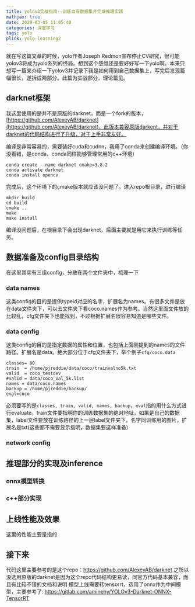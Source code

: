 ```yaml
---
title: yolov3实战指南--训练自有数据集并完成推理实践
mathjax: true
date: 2020-03-05 11:05:40
categories: 深度学习
tags: yolo
plink: yolo-learning2
---
```


就在写这篇文章的时候，yolo作者Joseph Redmon宣布停止CV研究，很可能yolov3将成为yolo系列的终局。想到这个感觉还是要好好写一下yolo啊。本来只想写一篇来介绍一下yolov3并记录下我是如何用到自己数据集上，写完后发现篇幅很长，遂拆成两部分。此篇为实战部分，理论篇见。

## darknet框架

我这里使用的是并不是原版的darknet，而是一个fork的版本，[https://github.com/AlexeyAB/darknet](https://github.com/AlexeyAB/darknet)，此版本兼容原版darkent，并对于darknet的代码结构进行了升级，对于上手非常友好。

编译是非常容易的，需要装好cuda和cudnn，我用了conda来创建编译环境。（你没看错，是conda，conda同样能够管理常用的c++环境）

```
conda create --name darknet cmake=3.8.2
conda activate darknet
conda install opencv
```
完成后，这个环境下的cmake版本就应该没问题了。进入repo根目录，进行编译

```
mkdir build
cd build
cmake ..
make
make install
```
编译没问题后，在根目录下会出现darknet，后面主要就是用它来执行训练等任务。

## 数据准备及config目录结构

在这里其实有三组config，分散在两个文件夹中，梳理一下

### data names

这类config的目的是提供typeid对应的名字，扩展名为names。有很多文件是放在data文件夹下，可以去文件夹下看coco.names作为参考。当然这里面文件放的比较乱，cfg文件夹下也能找到，不过根据扩展名很容易知道是哪些文件。

### data config

这类config的目的是指定数据的属性和位置，也包括上面刚提到的names的文件路径。扩展名是data。绝大部分位于cfg文件夹下，举个例子```cfg/coco.data```

```
classes= 80
train  = /home/pjreddie/data/coco/trainvalno5k.txt
valid  = coco_testdev
#valid = data/coco_val_5k.list
names = data/coco.names
backup = /home/pjreddie/backup/
eval=coco
```
必须要写的是```classes, train, valid, names, backup```，```eval```指的用什么方式进行evaluate。train文件要指明你的训练数据集的绝对地址，如果是自己的数据集，label文件要放在训练路径的上一层label文件夹下。名字同训练用的图片，扩展名是txt(这些都不需要显示指明，数据集要这样准备)

### network config



## 推理部分的实现及inference



### onnx模型转换



### c++部分实现



## 上线性能及效果

这里的性能主要是指的

## 接下来

代码这里主要参考的是这个repo：https://github.com/AlexeyAB/darknet 之所以没选用原版的darknet是因为这个repo代码结构更易读，同官方代码基本兼容，而且有比较不错的文档和说明
模型上线需要转tensorrt，选用了onnx作为中间模型，主要参考了: https://gitlab.com/aminehy/YOLOv3-Darknet-ONNX-TensorRT